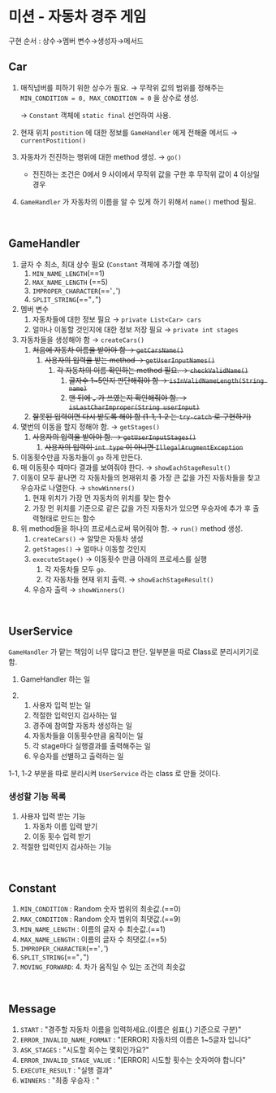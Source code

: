 # 미션 - 자동차 경주 게임

구현 순서 : 상수→멤버 변수→생성자→메서드

## Car

1. 매직넘버를 피하기 위한 상수가 필요. → 무작위 값의 범위를 정해주는 `MIN_CONDITION = 0, MAX_CONDITION = 0` 을 상수로 생성.

   → `Constant` 객체에 `static final` 선언하여 사용.

2. 현재 위치 `postition` 에 대한 정보를 `GameHandler` 에게 전해줄 메서드 → `currentPostition()`

3. 자동차가 전진하는 행위에 대한 method 생성. → `go()` 

   - 전진하는 조건은 0에서 9 사이에서 무작위 값을 구한 후 무작위 값이 4 이상일 경우

4.  `GameHandler` 가 자동차의 이름을 알 수 있게 하기 위해서 `name()` method 필요.

<br>

## GameHandler

1. 글자 수 최소, 최대 상수 필요  (`Constant` 객체에 추가할 예정)
   1.  `MIN_NAME_LENGTH`(==1)
   2.  `MAX_NAME_LENGTH` (==5)
   3. `IMPROPER_CHARACTER`(=='`,`')
   4. `SPLIT_STRING`(=="`,`")
2. 멤버 변수
   1. 자동차들에 대한 정보 필요 → `private List<Car> cars`
   2. 얼마나 이동할 것인지에 대한 정보 저장 필요 → `private int stages`
3. 자동차들을 생성해야 함 → `createCars()`
   1. ~~처음에 자동차 이름을 받아야 함 → `getCarsName()`~~
      1. ~~사용자의 입력을 받는 method → `getUserInputNames()`~~
         1. ~~각 자동차의 이름 확인하는 method 필요. → `checkValidName()`~~
            1. ~~글자수 1~5인지 판단해줘야 함 → `isInValidNameLength(String name)`~~
            2. ~~맨 뒤에 `,` 가 쓰였는지 확인해줘야 함. → `isLastCharImproper(String userInput)`~~
   2. ~~잘못된 입력이면 다시 받도록 해야 함 (1-1, 1-2 는 `try-catch` 로 구현하기)~~
4. 몇번의 이동을 할지 정해야 함. → `getStages()`
   1. ~~사용자의 입력을 받아야 함. → `getUserInputStages()`~~
      1. ~~사용자의 입력이 `int type` 이 아니면 `IllegalArugmentException`~~
5. 이동횟수만큼 자동차들이 `go` 하게 만든다.
6. 매 이동횟수 때마다 결과를 보여줘야 한다. → `showEachStageResult()`
7. 이동이 모두 끝나면 각 자동차들의 현재위치 중 가장 큰 값을 가진 자동차들을 찾고 우승자로 나열한다. → `showWinners()`
   1. 현재 위치가 가장 먼 자동차의 위치를 찾는 함수
   2. 가장 먼 위치를 기준으로 같은 값을 가진 자동차가 있으면 우승자에 추가 후 출력형태로 만드는 함수
8. 위 method들을 하나의 프로세스로써 묶어줘야 함. → `run()` method 생성.
   1. `createCars()` → 알맞은 자동차 생성
   2. `getStages()` → 얼마나 이동할 것인지
   3. `executeStage()` → 이동횟수 만큼 아래의 프로세스를 실행 
      1. 각 자동차들 모두 `go`.
      2. 각 자동차들 현재 위치 출력. → `showEachStageResult()`
   4. 우승자 출력 →  `showWinners()`

<br>

## UserService

`GameHandler` 가 맡는 책임이 너무 많다고 판단. 일부분을 따로 Class로 분리시키기로 함.

1. GameHandler 하는 일

2. 1. 사용자 입력 받는 일
   2. 적절한 입력인지 검사하는 일
   3. 경주에 참여할 자동차 생성하는 일
   4. 자동차들을 이동횟수만큼 움직이는 일
   5. 각 stage마다 실행결과를 출력해주는 일
   6. 우승자를 선별하고 출력하는 일

1-1, 1-2 부분을 따로 분리시켜 `UserService` 라는 class 로 만들 것이다.

### 생성할 기능 목록

1. 사용자 입력 받는 기능
   1. 자동차 이름 입력 받기
   2. 이동 횟수 입력 받기
2. 적절한 입력인지 검사하는 기능

<br>

## Constant

1. `MIN_CONDITION` : Random 숫자 범위의 최솟값.(==0)
2. `MAX_CONDITION` : Random 숫자 범위의 최댓값.(==9)
3. `MIN_NAME_LENGTH` : 이름의 글자 수 최솟값.(==1)
4. `MAX_NAME_LENGTH` : 이름의 글자 수 최댓값.(==5)
5. `IMPROPER_CHARACTER`(=='`,`')
6. `SPLIT_STRING`(=="`,`")
7. `MOVING_FORWARD`: 4. 차가 움직일 수 있는 조건의 최솟값

<br>

## Message

1. `START` : "경주할 자동차 이름을 입력하세요.(이름은 쉼표(,) 기준으로 구분)"
2. `ERROR_INVALID_NAME_FORMAT` : "[ERROR] 자동차의 이름은 1~5글자 입니다"
3. `ASK_STAGES` : "시도할 회수는 몇회인가요?"
4. `ERROR_INVALID_STAGE_VALUE` : "[ERROR] 시도할 횟수는 숫자여야 합니다"
5. `EXECUTE_RESULT` : "실행 결과"
6. `WINNERS` : "최종 우승자 : "

